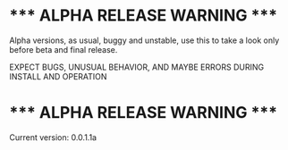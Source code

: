 # *** ALPHA RELEASE WARNING ***

Alpha versions, as usual, buggy and unstable, use this to take a look only before beta and final release.

EXPECT BUGS, UNUSUAL BEHAVIOR, AND MAYBE ERRORS DURING INSTALL AND OPERATION

# *** ALPHA RELEASE WARNING ***

Current version: 0.0.1.1a
